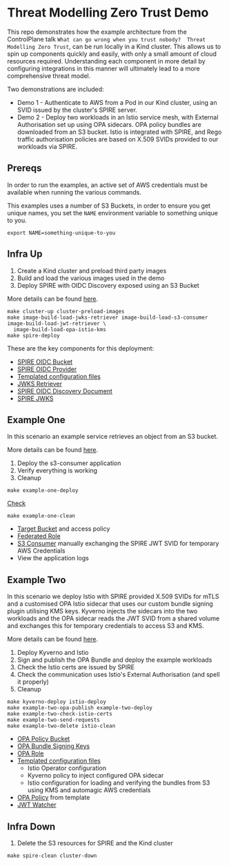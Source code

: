 # Threat Modelling Zero Trust Demo

This repo demonstrates how the example architecture from the ControlPlane talk `What can go wrong when you trust nobody? 
Threat Modelling Zero Trust`, can be run locally in a Kind cluster. This allows us to spin up components quickly and 
easily, with only a small amount of cloud resources required. Understanding each component in more detail by configuring
integrations in this manner will ultimately lead to a more comprehensive threat model.

Two demonstrations are included:
- Demo 1 - Authenticate to AWS from a Pod in our Kind cluster, using an SVID issued by the cluster's SPIRE server.
- Demo 2 - Deploy two workloads in an Istio service mesh, with External Authorisation set up using OPA sidecars. 
OPA policy bundles are downloaded from an S3 bucket. Istio is integrated with SPIRE, and Rego traffic authorisation 
policies are based on X.509 SVIDs provided to our workloads via SPIRE.

## Prereqs

In order to run the examples, an active set of AWS credentials must be available when running the various commands.

This examples uses a number of S3 Buckets, in order to ensure you get unique names, you set the `NAME` environment
variable to something unique to you.

```shell
export NAME=something-unique-to-you
```

## Infra Up

1. Create a Kind cluster and preload third party images
2. Build and load the various images used in the demo
3. Deploy SPIRE with OIDC Discovery exposed using an S3 Bucket

More details can be found [here](spire/README.md).

```shell
make cluster-up cluster-preload-images
make image-build-load-jwks-retriever image-build-load-s3-consumer image-build-load-jwt-retriever \
  image-build-load-opa-istio-kms
make spire-deploy
```

These are the key components for this deployment: 

* [SPIRE OIDC Bucket](spire/infra/oidc-bucket.tf)
* [SPIRE OIDC Provider](spire/infra/oidc-provider.tf)
* [Templated configuration files](spire/infra/templates)
* [JWKS Retriever](jwks-retriever/main.go)
* [SPIRE OIDC Discovery Document](spire/oidc/openid-configuration)
* [SPIRE JWKS](spire/oidc/keys)

## Example One

In this scenario an example service retrieves an object from an S3 bucket.

More details can be found [here](s3-consumer/README.md).

1. Deploy the s3-consumer application
2. Verify everything is working
3. Cleanup

```shell
make example-one-deploy
```

[Check](https://localhost:30000/flair)

```shell
make example-one-clean
```

* [Target Bucket](s3-consumer/infra/target-bucket.tf) and access policy
* [Federated Role](s3-consumer/infra/target-bucket-federated-role.tf)
* [S3 Consumer](s3-consumer/main.go) manually exchanging the SPIRE JWT SVID for temporary AWS Credentials
* View the application logs

## Example Two

In this scenario we deploy Istio with SPIRE provided X.509 SVIDs for mTLS and a customised OPA Istio sidecar that uses
our custom bundle signing plugin utilising KMS keys. Kyverno injects the sidecars into the two workloads and the OPA 
sidecar reads the JWT SVID from a shared volume and exchanges this for temporary credentials to access S3 and KMS.

More details can be found [here](opa-istio-kms/README.md).

1. Deploy Kyverno and Istio
2. Sign and publish the OPA Bundle and deploy the example workloads
3. Check the Istio certs are issued by SPIRE
4. Check the communication uses Istio's External Authorisation (and spell it properly)
5. Cleanup

```shell
make kyverno-deploy istio-deploy
make example-two-opa-publish example-two-deploy
make example-two-check-istio-certs
make example-two-send-requests
make example-two-delete istio-clean
```

* [OPA Policy Bucket](istio/infra/opa-policy-bucket.tf)
* [OPA Bundle Signing Keys](istio/infra/opa-signing-keys.tf)
* [OPA Role](istio/infra/opa-role.tf)
* [Templated configuration files](istio/infra/templates)
  * Istio Operator configuration
  * Kyverno policy to inject configured OPA sidecar
  * Istio configuration for loading and verifying the bundles from S3 using KMS and automagic AWS credentials
* [OPA Policy](opa/example.rego) from template
* [JWT Watcher](jwt-retriever/main.go)

## Infra Down

1. Delete the S3 resources for SPIRE and the Kind cluster

```shell
make spire-clean cluster-down
```
